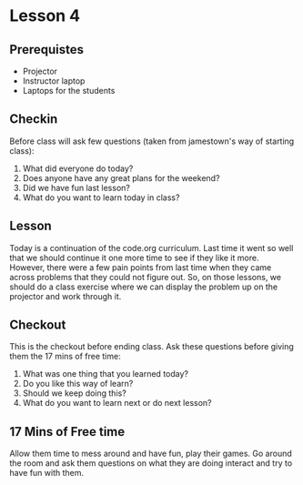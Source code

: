Lesson 4
========

Prerequistes
-----

* Projector
* Instructor laptop
* Laptops for the students

Checkin
-------

Before class will ask few questions (taken from jamestown's way of starting class):

1. What did everyone do today?
2. Does anyone have any great plans for the weekend?
3. Did we have fun last lesson?
4. What do you want to learn today in class?

Lesson
-------

Today is a continuation of the code.org curriculum. Last time it went so well that we should continue it one more time to see if they like it more. However, there were a few pain points from last time when they came across problems that they could not figure out. So, on those lessons, we should do a class exercise where we can display the problem up on the projector and work through it.

Checkout
----------

This is the checkout before ending class. Ask these questions before giving them the 17 mins of free time:

1. What was one thing that you learned today?
2. Do you like this way of learn?
3. Should we keep doing this?
4. What do you want to learn next or do next lesson?

17 Mins of Free time
-----

Allow them time to mess around and have fun, play their games. Go around the room and ask them questions on what they are doing interact and try to have fun with them.

